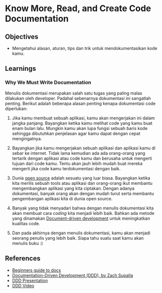 # Know More, Read, and Create Code Documentation

## Objectives

- Mengetahui alasan, aturan, tips dan trik untuk mendokumentasikan kode kamu.

## Learnings

### Why We Must Write Documentation

Menulis dokumentasi merupakan salah satu tugas yang paling malas dilakukan
oleh developer. Padahal sebenarnya dokumentasi ini sangatlah penting.
Berikut adalah beberapa alasan penting kenapa dokumentasi code diperlukan:

1. Jika kamu membuat sebuah aplikasi, kamu akan mengerjakan ini dalam jangka
   panjang. Bayangkan ketika kamu melihat code yang kamu buat enam bulan
   lalu. Mungkin kamu akan lupa fungsi sebuah baris kode sehingga dibutuhkan
   penjelasan agar kamu dapat dengan cepat mengingatnya.

2. Bayangkan jika kamu mengerjakan sebuah aplikasi dan aplikasi kamu di
   sebar ke internet. Tidak lama kemudian ada ada orang-orang yang tertarik
   dengan aplikasi atau code kamu dan berusaha untuk mengerti tujuan dari
   code kamu. Tentu akan jauh lebih mudah buat mereka mengerti jika code
   kamu terdokumentasi dengan baik.

3. Dunia [open source](./open-source.md) adalah sesuatu yang luar biasa. Bayangkan ketika kita
   merilis sebuah tools atau aplikasi dan orang-orang ikut membantu
   mengembangkan aplikasi yang kita ciptakan. Dengan adanya dokumentasi,
   banyak orang akan dengan mudah turut serta membantu pengembangan aplikasi
   kita di dunia open source.

4. Banyak yang tidak menyadari bahwa dengan menulis dokumentasi kita akan
   membuat cara *coding* kita menjadi lebih baik. Bahkan ada metode yang
   dinamakan [Document-driven development](https://gist.github.com/zsup/9434452) untuk meningkatkan kualitas code.

5. Dan pada akhirnya dengan menulis dokumentasi, kamu akan menjadi seorang
   penulis yang lebih baik. Siapa tahu suatu saat kamu akan menulis buku :)

## References

- [Beginners guide to docs](http://www.writethedocs.org/guide/writing/beginners-guide-to-docs/)
- [Documentation-Driven Development (DDD), by Zach Supalla](https://gist.github.com/zsup/9434452)
- [DDD Presentation](http://www.slideshare.net/coordt/documentation-driven-development)
- [DDD Video](http://pyvideo.org/video/441/pycon-2011--documentation-driven-development)
